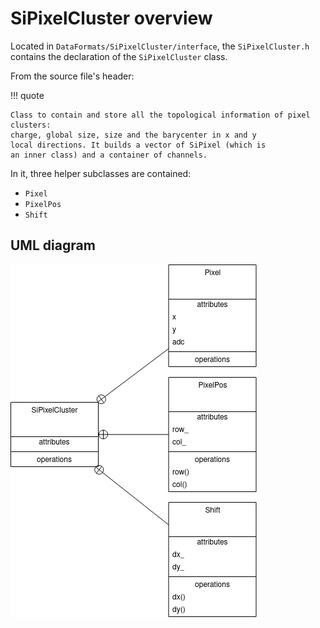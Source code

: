 # SiPixelCluster overview

Located in `DataFormats/SiPixelCluster/interface`, the `SiPixelCluster.h` contains
the declaration of the `SiPixelCluster` class. 

From the source file's header:

!!! quote

	Class to contain and store all the topological information of pixel clusters:
	charge, global size, size and the barycenter in x and y
	local directions. It builds a vector of SiPixel (which is
	an inner class) and a container of channels.


In it, three helper subclasses are contained:

- `Pixel`
- `PixelPos`
- `Shift`

## UML diagram

![UML(?) diagram of th `SiPixelCluster` class](img/uml_SiPixelCluster.png)
